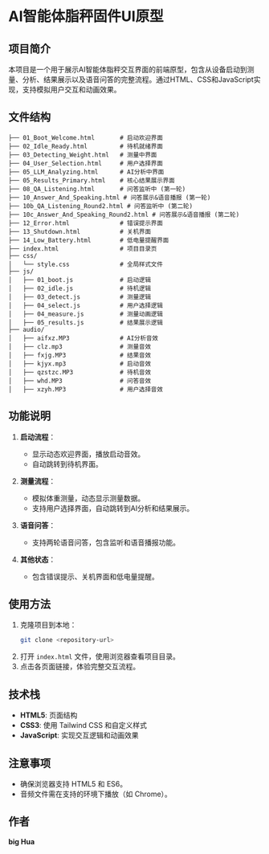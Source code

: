 # AI智能体脂秤固件UI原型

## 项目简介
本项目是一个用于展示AI智能体脂秤交互界面的前端原型，包含从设备启动到测量、分析、结果展示以及语音问答的完整流程。通过HTML、CSS和JavaScript实现，支持模拟用户交互和动画效果。

## 文件结构
```
├── 01_Boot_Welcome.html       # 启动欢迎界面
├── 02_Idle_Ready.html         # 待机就绪界面
├── 03_Detecting_Weight.html   # 测量中界面
├── 04_User_Selection.html     # 用户选择界面
├── 05_LLM_Analyzing.html      # AI分析中界面
├── 05_Results_Primary.html    # 核心结果展示界面
├── 08_QA_Listening.html       # 问答监听中 (第一轮)
├── 10_Answer_And_Speaking.html # 问答展示&语音播报 (第一轮)
├── 10b_QA_Listening_Round2.html # 问答监听中 (第二轮)
├── 10c_Answer_And_Speaking_Round2.html # 问答展示&语音播报 (第二轮)
├── 12_Error.html              # 错误提示界面
├── 13_Shutdown.html           # 关机界面
├── 14_Low_Battery.html        # 低电量提醒界面
├── index.html                 # 项目目录页
├── css/
│   └── style.css              # 全局样式文件
├── js/
│   ├── 01_boot.js             # 启动逻辑
│   ├── 02_idle.js             # 待机逻辑
│   ├── 03_detect.js           # 测量逻辑
│   ├── 04_select.js           # 用户选择逻辑
│   ├── 04_measure.js          # 测量动画逻辑
│   ├── 05_results.js          # 结果展示逻辑
├── audio/
│   ├── aifxz.MP3              # AI分析音效
│   ├── clz.mp3                # 测量音效
│   ├── fxjg.MP3               # 结果音效
│   ├── kjyx.mp3               # 启动音效
│   ├── qzstzc.MP3             # 待机音效
│   ├── whd.MP3                # 问答音效
│   ├── xzyh.MP3               # 用户选择音效
```

## 功能说明
1. **启动流程**：
   - 显示动态欢迎界面，播放启动音效。
   - 自动跳转到待机界面。

2. **测量流程**：
   - 模拟体重测量，动态显示测量数据。
   - 支持用户选择界面，自动跳转到AI分析和结果展示。

3. **语音问答**：
   - 支持两轮语音问答，包含监听和语音播报功能。

4. **其他状态**：
   - 包含错误提示、关机界面和低电量提醒。

## 使用方法
1. 克隆项目到本地：
   ```bash
   git clone <repository-url>
   ```
2. 打开 `index.html` 文件，使用浏览器查看项目目录。
3. 点击各页面链接，体验完整交互流程。

## 技术栈
- **HTML5**: 页面结构
- **CSS3**: 使用 Tailwind CSS 和自定义样式
- **JavaScript**: 实现交互逻辑和动画效果

## 注意事项
- 确保浏览器支持 HTML5 和 ES6。
- 音频文件需在支持的环境下播放（如 Chrome）。

## 作者
**big Hua**